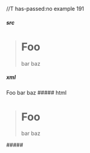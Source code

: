 //T has-passed:no
example 191
##### src
   > # Foo
   > bar
 > baz
##### xml
<?xml version="1.0" encoding="UTF-8"?>
<!DOCTYPE document SYSTEM "CommonMark.dtd">
<document xmlns="http://commonmark.org/xml/1.0">
  <block_quote>
    <heading level="1">
      <text>Foo</text>
    </heading>
    <paragraph>
      <text>bar</text>
      <softbreak />
      <text>baz</text>
    </paragraph>
  </block_quote>
</document>
##### html
<blockquote>
<h1>Foo</h1>
<p>bar
baz</p>
</blockquote>
#####
